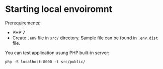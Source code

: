 # Starting local envoiromnt

Prerequirements:
* PHP 7
* Create ``.env`` file in ``src/`` directory. Sample file can be found in ``.env.dist`` file.

You can test application usung PHP built-in server:

``
php -S localhost:8000 -t src/public/
``

